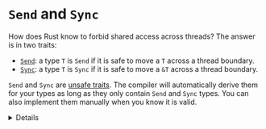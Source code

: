 # `Send` and `Sync`

How does Rust know to forbid shared access across threads? The answer is in two traits:

* [`Send`][1]: a type `T` is `Send` if it is safe to move a `T` across a thread
  boundary.
* [`Sync`][2]: a type `T` is `Sync` if it is safe to move a `&T` across a thread
  boundary.

`Send` and `Sync` are [unsafe traits][3]. The compiler will automatically derive them for your types
as long as they only contain `Send` and `Sync` types. You can also implement them manually when you
know it is valid.

[1]: https://doc.rust-lang.org/std/marker/trait.Send.html
[2]: https://doc.rust-lang.org/std/marker/trait.Sync.html
[3]: ../unsafe/unsafe-traits.md

<details>

* One can think of these traits as markers that the type has certain thread-safety properties.
* They can be used in the generic constraints as normal traits.
  
</details>
